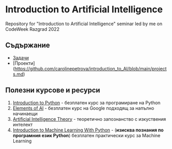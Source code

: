 # Introduction to Artificial Intelligence
Repository for "Introduction to Artificial Intelligence" seminar led by me on CodeWeek Razgrad 2022 

## Съдържание
- [Задачи](https://github.com/carolinepetrova/introduction_to_AI/blob/main/tasks.md)
- [Проекти] (https://github.com/carolinepetrova/introduction_to_AI/blob/main/projects.md)

## Полезни курсове и ресурси
1. [Introduction to Python](https://www.youtube.com/watch?v=eWRfhZUzrAc&ab_channel=freeCodeCamp.org) - безплатен курс за програмиране на Python
2. [Elements of AI](https://www.elementsofai.com/bg/) - безплатен курс на Google подходящ за напълно начинаещи
3. [Artificial Intelligence Theory](https://www.javatpoint.com/artificial-intelligence-tutorial) - теоретично запознанство с изкуствения интелект
4. [Introduction to Machine Learning With Python](https://www.freecodecamp.org/learn/machine-learning-with-python/) - (**изисква познания по програмния език Python**) безплатен практически курс за Machine Learning
